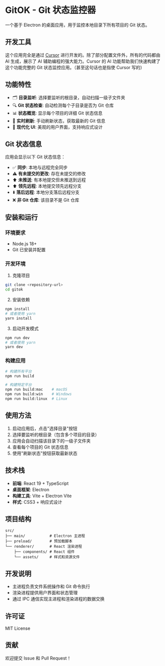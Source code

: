 # GitOK - Git 状态监控器

一个基于 Electron 的桌面应用，用于监控本地目录下所有项目的 Git 状态。

## 开发工具

这个应用完全是通过 [Cursor](https://cursor.sh/) 进行开发的。除了部分配置文件外，所有的代码都由 AI 生成，展示了 AI 辅助编程的强大能力。Cursor 的 AI 功能帮助我们快速构建了这个功能完整的 Git 状态监控应用。（甚至这句话也是指使 Cursor 写的）

## 功能特性

- 🗂️ **目录监听**: 选择要监听的根目录，自动扫描一级子文件夹
- 🔍 **Git 状态检查**: 自动检测每个子目录是否为 Git 仓库
- 📊 **状态概览**: 显示每个项目的详细 Git 状态信息
- 🔄 **实时刷新**: 手动刷新状态，获取最新的 Git 信息
- 🎨 **现代化 UI**: 美观的用户界面，支持响应式设计

## Git 状态信息

应用会显示以下 Git 状态信息：

- ✅ **同步**: 本地与远程完全同步
- ⚠️ **有未提交的更改**: 存在未提交的修改
- ⬆️ **未推送**: 有本地提交但未推送到远程
- ⬆️ **领先远程**: 本地提交领先远程分支
- ⬇️ **落后远程**: 本地分支落后远程分支
- ❌ **非 Git 仓库**: 该目录不是 Git 仓库

## 安装和运行

### 环境要求

- Node.js 18+
- Git 已安装并配置

### 开发环境

1. 克隆项目
```bash
git clone <repository-url>
cd gitok
```

2. 安装依赖
```bash
npm install
# 或者使用 yarn
yarn install
```

3. 启动开发模式
```bash
npm run dev
# 或者使用 yarn
yarn dev
```

### 构建应用

```bash
# 构建所有平台
npm run build

# 构建特定平台
npm run build:mac    # macOS
npm run build:win    # Windows
npm run build:linux  # Linux
```

## 使用方法

1. 启动应用后，点击"选择目录"按钮
2. 选择要监听的根目录（包含多个项目的目录）
3. 应用会自动扫描该目录下的一级子文件夹
4. 查看每个项目的 Git 状态信息
5. 使用"刷新状态"按钮获取最新状态

## 技术栈

- **前端**: React 19 + TypeScript
- **桌面框架**: Electron
- **构建工具**: Vite + Electron Vite
- **样式**: CSS3 + 响应式设计

## 项目结构

```
src/
├── main/           # Electron 主进程
├── preload/        # 预加载脚本
└── renderer/       # React 渲染进程
    ├── components/ # React 组件
    └── assets/     # 样式和资源文件
```

## 开发说明

- 主进程负责文件系统操作和 Git 命令执行
- 渲染进程提供用户界面和状态管理
- 通过 IPC 通信实现主进程和渲染进程的数据交换



## 许可证

MIT License

## 贡献

欢迎提交 Issue 和 Pull Request！
